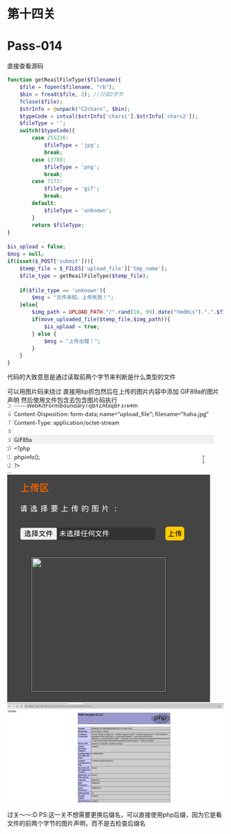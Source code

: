 # 第十四关
# Pass-014

直接查看源码
```php
function getReailFileType($filename){
    $file = fopen($filename, "rb");
    $bin = fread($file, 2); //只读2字节
    fclose($file);
    $strInfo = @unpack("C2chars", $bin);    
    $typeCode = intval($strInfo['chars1'].$strInfo['chars2']);    
    $fileType = '';    
    switch($typeCode){      
        case 255216:            
            $fileType = 'jpg';
            break;
        case 13780:            
            $fileType = 'png';
            break;        
        case 7173:            
            $fileType = 'gif';
            break;
        default:            
            $fileType = 'unknown';
        }    
        return $fileType;
}

$is_upload = false;
$msg = null;
if(isset($_POST['submit'])){
    $temp_file = $_FILES['upload_file']['tmp_name'];
    $file_type = getReailFileType($temp_file);

    if($file_type == 'unknown'){
        $msg = "文件未知，上传失败！";
    }else{
        $img_path = UPLOAD_PATH."/".rand(10, 99).date("YmdHis").".".$file_type;
        if(move_uploaded_file($temp_file,$img_path)){
            $is_upload = true;
        } else {
            $msg = "上传出错！";
        }
    }
}
```
代码的大致意思是通过读取前两个字节来判断是什么类型的文件

可以用图片码来绕过
直接用bp抓包然后在上传的图片内容中添加
GIF89a的图片声明
然后使用文件包含去包含图片码执行
![image](./images/image52.png)
![image](./images/image53.png)
![image](./images/image54.png)

过关～～:D
PS:这一关不想需要更换后缀名，可以直接使用php后缀，因为它是看文件的前两个字节的图片声明，而不是去检查后缀名

